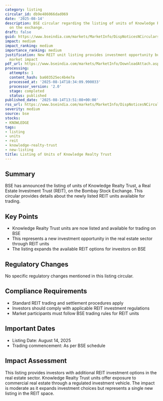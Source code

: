 ```yaml
---
category: listing
circular_id: db9e486066dad069
date: '2025-08-14'
description: BSE circular regarding the listing of units of Knowledge Realty Trust
  on the exchange.
draft: false
guid: https://www.bseindia.com/markets/MarketInfo/DispNoticesNCirculars.aspx?Noticeid={3D07009B-4F08-4CC3-8356-CD504D512A44}&noticeno=20250814-55&dt=08/14/2025&icount=55&totcount=67&flag=0
impact: medium
impact_ranking: medium
importance_ranking: medium
justification: New REIT unit listing provides investment opportunity but has moderate
  market impact
pdf_url: https://www.bseindia.com/markets/MarketInfo/DownloadAttach.aspx?id=20250814-55&attachedId=cc4a4ccc-2794-4fc3-9c62-4d007d80bf90
processing:
  attempts: 1
  content_hash: ba603525ec4b4e7a
  processed_at: '2025-08-14T18:34:09.990033'
  processor_version: '2.0'
  stage: completed
  status: published
published_date: '2025-08-14T13:51:08+00:00'
rss_url: https://www.bseindia.com/markets/MarketInfo/DispNoticesNCirculars.aspx?Noticeid={3D07009B-4F08-4CC3-8356-CD504D512A44}&noticeno=20250814-55&dt=08/14/2025&icount=55&totcount=67&flag=0
severity: medium
source: bse
stocks:
- KNOWLEDGE
tags:
- listing
- units
- reit
- knowledge-realty-trust
- new-listing
title: Listing of Units of Knowledge Realty Trust
---
```


## Summary

BSE has announced the listing of units of Knowledge Realty Trust, a Real Estate Investment Trust (REIT), on the Bombay Stock Exchange. This circular provides details about the newly listed REIT units available for trading.

## Key Points

- Knowledge Realty Trust units are now listed and available for trading on BSE
- This represents a new investment opportunity in the real estate sector through REIT units
- The listing expands the available REIT options for investors on BSE

## Regulatory Changes

No specific regulatory changes mentioned in this listing circular.

## Compliance Requirements

- Standard REIT trading and settlement procedures apply
- Investors should comply with applicable REIT investment regulations
- Market participants must follow BSE trading rules for REIT units

## Important Dates

- Listing Date: August 14, 2025
- Trading commencement: As per BSE schedule

## Impact Assessment

This listing provides investors with additional REIT investment options in the real estate sector. Knowledge Realty Trust units offer exposure to commercial real estate through a regulated investment vehicle. The impact is moderate as it expands investment choices but represents a single new listing in the REIT space.